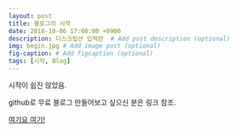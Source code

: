 ```yaml
---
layout: post
title: 블로그의 시작
date: 2018-10-06 17:00:00 +0900
description: 디스크립션 입력란  # Add post description (optional)
img: begin.jpg # Add image post (optional)
fig-caption: # Add figcaption (optional)
tags: [시작, Blog]
---
```


시작이 쉽진 않았음.

github로 무료 블로그 만들어보고 싶으신 분은 링크 참조.

[여기요 여기!][link]

[link]: https://nachwon.github.io/jekyllblog/
